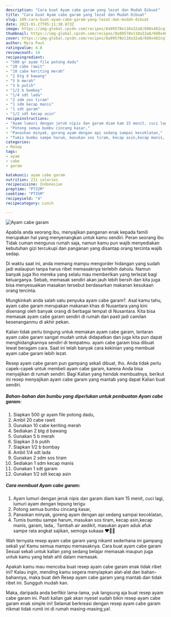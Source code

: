 ```yaml
---
description: "Cara buat Ayam cabe garam yang lezat dan Mudah Dibuat"
title: "Cara buat Ayam cabe garam yang lezat dan Mudah Dibuat"
slug: 189-cara-buat-ayam-cabe-garam-yang-lezat-dan-mudah-dibuat
date: 2021-01-27T05:11:30.873Z
image: https://img-global.cpcdn.com/recipes/8a99578e110a32a8/680x482cq70/ayam-cabe-garam-foto-resep-utama.jpg
thumbnail: https://img-global.cpcdn.com/recipes/8a99578e110a32a8/680x482cq70/ayam-cabe-garam-foto-resep-utama.jpg
cover: https://img-global.cpcdn.com/recipes/8a99578e110a32a8/680x482cq70/ayam-cabe-garam-foto-resep-utama.jpg
author: Myra Paul
ratingvalue: 4.8
reviewcount: 14
recipeingredient:
- "500 gr ayam file potong dadu"
- "20 cabe rawit"
- "10 cabe keriting merah"
- "2 btg d bawang"
- "5 b merah"
- "3 b putih"
- "1/2 b bombay"
- "1/4 sdt lada"
- "2 sdm sos tiram"
- "1 sdm kecap manis"
- "1 sdt garam"
- "1/2 sdt kecap asin"
recipeinstructions:
- "Ayam lumuri dengan jeruk nipis dan garam diam kam 15 menit, cuci lagi, lumuri ayam dengan tepung terigu"
- "Potong semua bumbu cincang kasar,"
- "Panaskan minyak, goreng ayam dengan api sedang sampai kecoklatan,"
- "Tumis bumbu sampe harum, masukan sos tiram, kecap asin,kecap manis, garam, lada,. Tambah air aedikit, masukan ayam aduk afuk sampe rata angkat sajikan, semoga sukaaa ♥️🤗🤗"
categories:
- Resep
tags:
- ayam
- cabe
- garam

katakunci: ayam cabe garam 
nutrition: 211 calories
recipecuisine: Indonesian
preptime: "PT32M"
cooktime: "PT35M"
recipeyield: "4"
recipecategory: Lunch

---
```



![Ayam cabe garam](https://img-global.cpcdn.com/recipes/8a99578e110a32a8/680x482cq70/ayam-cabe-garam-foto-resep-utama.jpg)

Apabila anda seorang ibu, menyajikan panganan enak kepada famili merupakan hal yang menyenangkan untuk kamu sendiri. Peran seorang ibu Tidak cuman mengurus rumah saja, namun kamu pun wajib menyediakan kebutuhan gizi tercukupi dan panganan yang disantap orang tercinta wajib sedap.

Di waktu  saat ini, anda memang mampu mengorder hidangan yang sudah jadi walaupun tanpa harus ribet memasaknya terlebih dahulu. Namun banyak juga lho mereka yang selalu mau memberikan yang terlezat bagi keluarganya. Sebab, memasak sendiri akan jauh lebih bersih dan kita juga bisa menyesuaikan masakan tersebut berdasarkan makanan kesukaan orang tercinta. 



Mungkinkah anda salah satu penyuka ayam cabe garam?. Asal kamu tahu, ayam cabe garam merupakan makanan khas di Nusantara yang kini disenangi oleh banyak orang di berbagai tempat di Nusantara. Kita bisa memasak ayam cabe garam sendiri di rumah dan pasti jadi camilan kesenanganmu di akhir pekan.

Kalian tidak perlu bingung untuk memakan ayam cabe garam, lantaran ayam cabe garam sangat mudah untuk didapatkan dan juga kita pun dapat menghidangkannya sendiri di tempatmu. ayam cabe garam bisa dibuat lewat beragam cara. Saat ini telah banyak cara kekinian yang membuat ayam cabe garam lebih lezat.

Resep ayam cabe garam pun gampang sekali dibuat, lho. Anda tidak perlu capek-capek untuk membeli ayam cabe garam, karena Anda bisa menyajikan di rumah sendiri. Bagi Kalian yang hendak membuatnya, berikut ini resep menyajikan ayam cabe garam yang mantab yang dapat Kalian buat sendiri.

<!--inarticleads1-->

##### Bahan-bahan dan bumbu yang diperlukan untuk pembuatan Ayam cabe garam:

1. Siapkan 500 gr ayam file potong dadu,
1. Ambil 20 cabe rawit
1. Gunakan 10 cabe keriting merah
1. Sediakan 2 btg d bawang
1. Gunakan 5 b merah
1. Siapkan 3 b putih
1. Siapkan 1/2 b bombay
1. Ambil 1/4 sdt lada
1. Gunakan 2 sdm sos tiram
1. Sediakan 1 sdm kecap manis
1. Gunakan 1 sdt garam
1. Gunakan 1/2 sdt kecap asin




<!--inarticleads2-->

##### Cara membuat Ayam cabe garam:

1. Ayam lumuri dengan jeruk nipis dan garam diam kam 15 menit, cuci lagi, lumuri ayam dengan tepung terigu
1. Potong semua bumbu cincang kasar,
1. Panaskan minyak, goreng ayam dengan api sedang sampai kecoklatan,
1. Tumis bumbu sampe harum, masukan sos tiram, kecap asin,kecap manis, garam, lada,. Tambah air aedikit, masukan ayam aduk afuk sampe rata angkat sajikan, semoga sukaaa ♥️🤗🤗




Wah ternyata resep ayam cabe garam yang nikamt sederhana ini gampang sekali ya! Kamu semua mampu memasaknya. Cara buat ayam cabe garam Sesuai sekali untuk kalian yang sedang belajar memasak maupun juga untuk kamu yang telah ahli dalam memasak.

Apakah kamu mau mencoba buat resep ayam cabe garam enak tidak ribet ini? Kalau ingin, mending kamu segera menyiapkan alat-alat dan bahan-bahannya, maka buat deh Resep ayam cabe garam yang mantab dan tidak ribet ini. Sungguh mudah kan. 

Maka, daripada anda berfikir lama-lama, yuk langsung aja buat resep ayam cabe garam ini. Pasti kalian gak akan nyesel sudah bikin resep ayam cabe garam enak simple ini! Selamat berkreasi dengan resep ayam cabe garam nikmat tidak rumit ini di rumah masing-masing,ya!.

